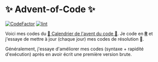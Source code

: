 # ✨ Advent-of-Code ✨

[![CodeFactor](https://www.codefactor.io/repository/github/TractorTom/Advent-of/badge)](https://www.codefactor.io/repository/github/TractorTom/Advent-of-Code)
[![lint](https://github.com/TractorTom/Advent-of-Code/actions/workflows/lint-project.yaml/badge.svg)](https://github.com/TractorTom/Advent-of-Code/actions/workflows/lint-project.yaml)

Voici mes codes du [🎄 Calendrier de l'avent du code 🎄](https://adventofcode.com/).
Je code en [**R**](https://fr.wikipedia.org/wiki/R_(langage)) et j'essaye de mettre à jour (chaque jour) mes codes de résolution 🎁.

Généralement, j'essaye d'améliorer mes codes (syntaxe + rapidité d'exécution) après en avoir écrit une première version brute.
